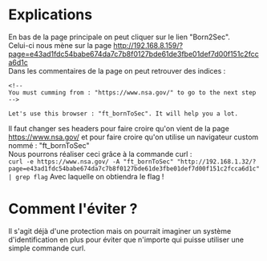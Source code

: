 # Explications

En bas de la page principale on peut cliquer sur le lien "Born2Sec".  
Celui-ci nous mène sur la page http://192.168.8.159/?page=e43ad1fdc54babe674da7c7b8f0127bde61de3fbe01def7d00f151c2fcca6d1c  
Dans les commentaires de la page on peut retrouver des indices :  
```
<!--
You must cumming from : "https://www.nsa.gov/" to go to the next step
-->

Let's use this browser : "ft_bornToSec". It will help you a lot.
```

Il faut changer ses headers pour faire croire qu'on vient de la page https://www.nsa.gov/ et pour faire croire qu'on utilise un navigateur custom nommé : "ft_bornToSec"  
Nous pourrons réaliser ceci grâce à la commande curl :  
`curl -e https://www.nsa.gov/ -A "ft_bornToSec" "http://192.168.1.32/?page=e43ad1fdc54babe674da7c7b8f0127bde61de3fbe01def7d00f151c2fcca6d1c" | grep flag`
Avec laquelle on obtiendra le flag !

# Comment l'éviter ?

Il s'agit déjà d'une protection mais on pourrait imaginer un système d'identification en plus pour éviter que n'importe qui puisse utiliser une simple commande curl.